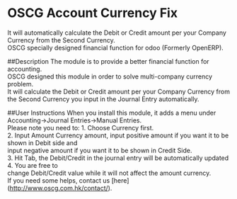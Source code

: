 # OSCG Account Currency Fix
It will automatically calculate the Debit or Credit amount per your Company Currency from the Second Currency.<br>
OSCG specially designed financial function for odoo (Formerly OpenERP).<br>

##Description
The module is to provide a better financial function for accounting.<br>
OSCG designed this module in order to solve multi-company currency problem.<br>
It will calculate the Debit or Credit amount per your Company Currency from the Second Currency you input in the Journal Entry automatically. 

##User Instructions
When you install this module, it adds a menu under Accounting->Journal Entries->Manual Entries.<br>
Please note you need to: 1. Choose Currency first.<br>
                         2. Input Amount Currency amount, input positive amount if you want it to be shown in Debit side and<br>                             input negative amount if you want it to be shown in Credit Side.<br>
                         3. Hit Tab, the Debit/Credit in the journal entry will be automatically updated 4. You are free to<br>                             change Debit/Credit value while it will not affect the amount currency.<br>
If you need some helps, contact us [here] (http://www.oscg.com.hk/contact/).



